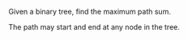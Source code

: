 Given a binary tree, find the maximum path sum.

The path may start and end at any node in the tree.
